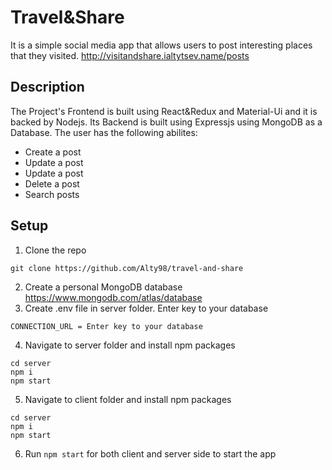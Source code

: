 # Travel&Share

It is a simple social media app that allows users to post interesting places that they visited. http://visitandshare.ialtytsev.name/posts

## Description
The Project's Frontend is built using React&Redux and Material-Ui and it is backed by Nodejs. Its Backend is built using Expressjs using MongoDB as a Database. The user has the following abilites:
* Create a post
* Update a post
* Update a post
* Delete a post
* Search posts

## Setup

1. Clone the repo
```
git clone https://github.com/Alty98/travel-and-share
```
2. Create a personal MongoDB database https://www.mongodb.com/atlas/database
3. Create .env file in server folder. Enter key to your database
```
CONNECTION_URL = Enter key to your database
```
4. Navigate to server folder and install npm packages
```
cd server
npm i
npm start
```
5. Navigate to client folder and install npm packages
```
cd server
npm i
npm start
```
6. Run `npm start` for both client and server side to start the app
